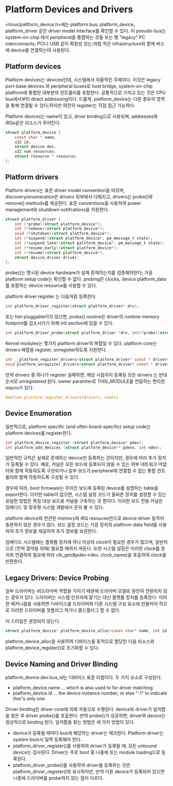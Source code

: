 # Platform Devices and Drivers
<linux/paltform_device.h>에는 platform bus: platform_device, platform_driver 같은 driver model interface를 확인할 수 있다.
이 pseudo-bus는 system-on-chip 에서 peripheral을 통합하는 것들 또는 몇 "legacy" PC interconnects; PCI나 USB 같이 확장성 있는;처럼 작은 infrastructure와 함께 버스에 device를 연결하는데 사용된다.

## Platform devices
Platform devices는 devices인데, 시스템에서 자율적인 주체이다. 이것은 legacy port-base devices 와 peripheral buses로 host bridge, system-on-chip platform에 통합된 대부분의 컨트롤러를 포함한다. 공통적으로 가지고 있는 것은 CPU bus에서부터 direct addressing이다. 드물게, platform_device는 다른 종유의 영역을 통해 연결될 수 있다;하지만 여전히 register는 직접 접근 가능하다.

Platform devices는 name이 있고, drver binding으로 사용되며, addresses와 IRQs같은 리소스가 주어진다.
``` c
struct platform_device {
    const char * name;
    u32 id;
    struct device dev;
    u32 num_resources;
    struct resource * resource;
};
```

## Platform drivers
Platform drivers는 표준 driver model convention을 따르며, discovery/enumeration은 drivers 외부에서 다뤄지고, drivers는 probe()와 remove() methods를 제공한다. 표준 conventions을 사용하여 power management와 shutdown notifcations을 지원한다.

``` c
struct platform_driver {
    int (*probe)(struct platform_device*);
    int (*remove)(struct platform_device*);
    void (*shutdown)(struct platform_device*);
    int (*suspend)(struct platform_device*, pm_message_t state);
    int (*suspend_late)(struct paltform_device*, pm_message_t state);
    int (*resume_early)(struct platform_device*);
    int (*resume)(struct platform_device*);
    struct device_driver driver;
};
```

probe()는 명시된 device hardware가 실제 존재하는지를 검증해야한다; 가끔 platform setup code는 확신할 수 없다. probing은 clocks, device platform_data를 포함하는 device resource를 사용할 수 있다.

platform driver register 는 다음처럼 등록한다.
``` c
int platform_driver_register(struct platform_driver* drv);
```
또는 hot-pluggable이지 않으면, probe() routine은 driver의 runtime memory footprint를 감소시키기 위해 init section에 있을 수 있다.

``` c
int platform_driver_probe(struct platform_driver *drv, int(*probe)(struct platform_device*));
```

Kernel modules는 몇가지 platform driver의 복합일 수 있다. platform core는 drivers 배열을 register, unregister하도록 지원한다.

``` c
int __platform_register_drivers(struct platform_driver* const * drivers, unsigned int count, struct module* owner);
void platform_unregister_drivers(struct platform_driver* const * drivers, unsigned int count);
```

만약 drivers 중 하나가 register 실패하면, 해당 시점까지 등록된 모든 drivers 는 반대 순서로 unregistered 된다. owner paramter로 THIS_MODULE를 전달하는 편리한 macro가 있다.

``` c
#define platform_register_drivers(drivers, count)
```

## Device Enumeration

일반적으로, platform specific (and often board-specific) setup code는 platform devices를 register한다.
``` c
int platform_device_register (struct platform_device* pdev);
int platform_add_devices (struct platform_device** pdevs, int ndev);
```
일반적인 규칙은 실제로 존재하는 deivce만 등록하는 것이지만, 경우에 따라 추가 장치가 등록될 수 있다. 예로, 커널은 모든 보드에 등록되지 않을 수 있는 외부 네트워크 어댑터와 함께 작동하도록 구성되거나 일부 보드가 peripheral에 연결할 수 없는 통합 컨트롤러와 함께 작동하도록 구성될 수 있다.

경우에 따라, boot firmware는 주어진 보드에 등록된 device를 설명하는 table을 export한다. 이러한 table이 없으면, 시스템 설정 코드가 올바른 장치를 설정할 수 있는 유일한 방법은 특정 대상 보드용 커널을 구축하는 것 뿐이다. 이러한 보드 전용 커널은 임베디드 및 맞추형 시스템 개발에서 흔히 볼 수 있다.

platform device와 연관된 memory와 IRQ resouces만으로 device driver 동작이 충분하지 않은 경우가 많다. 보드 설정 코드는 가끔 장치의 platform-data field를 사용하여 추가 정보를 제공하여 추가 정보를 보관한다.

임베디드 시스템에는 플랫폼 장치에 하나 이상의 clock이 필요한 경우가 많으며, 일반적으로 (전력 절약을 위해) 필요할 때까지 꺼둔다. 또한 시스템 설정은 이러한 clock를 장치와 연결하여 필요에 따라 clk_get(&pdev->dev, clock_name)을 호출하여 clock을 반환한다.

## Legacy Drivers: Device Probing
일부 드라이버는 비드라이버 역할을 가지기 때문에 드라이버 모델로 완전히 전환되지 않는 경우가 있다. 드라이버는 시스템 인프라에 맡기는 대신 플랫폼 장치를 등록한다. 이러한 메커니즘을 사용하면 디바이스를 드라이버와 다른 시스템 구성 요소에 만들어야 하므로 이러한 드라이버를 핫플러그 하거나 콜드플러그 할 수 없다.

이 스타일은 권장되지 않는다. 

``` c 
struct platform_device* platform_device_alloc(const char* name, int id);
```

platform_device_alloc을 사용하여 디바이스를 동적으로 할당한 다음 리소스와 platform_device_register()로 초기화할 수 있다.

## Device Naming and Driver Binding

platform_device.dev.bus_id는 디바이스 표준 이름이다. 두 가지 요소로 구성된다.

* platform_device.name ... which is also used to for driver matching.
* platform_device.id ... the device instance number, or else "-1" to indicate ther's only one.

Driver binding은 driver core에 의해 자동으로 수행된다. device와 driver가 일치함을 찾은 후 driver probe()를 호출한다. 만약 probe()가 성공하면, driver와 device는 정상적으로 binding 된다. 일치함을 찾는 방법은 세 가지 방법이 있다.

* device가 등록될 때마다 bus에 해당하는 driver는 체크한다. Platform driver는 system boot시 일찍 등록해야 한다.
* platform_driver_register()를 사용하여 driver가 등록될 때, 모든 unbound device는 검사된다. Driver는 주로 boot 중 나중에 또는 module loading으로 등록된다.
* platform_driver_probe()를 사용하여 driver를 등록하는 것은 platform_driver_register()와 유사하지만, 만약 다른 device가 등록되어 있으면 나중에 드라이버를 probe하지 않는 점이 다르다.